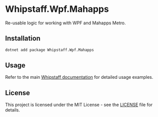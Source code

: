 # Whipstaff.Wpf.Mahapps

Re-usable logic for working with WPF and Mahapps Metro.

## Installation

```bash
dotnet add package Whipstaff.Wpf.Mahapps
```

## Usage

Refer to the main [Whipstaff documentation](https://github.com/dpvreony/whipstaff) for detailed usage examples.

## License

This project is licensed under the MIT License - see the [LICENSE](https://github.com/dpvreony/whipstaff/blob/main/LICENSE) file for details.
